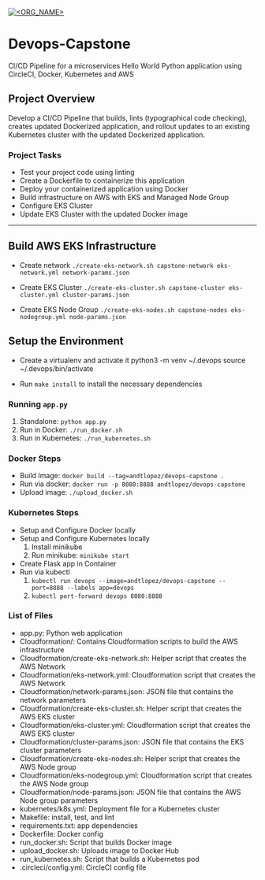 [![<ORG_NAME>](https://circleci.com/gh/andtlopez/devops-capstone.svg?style=svg)](https://circleci.com/gh/andtlopez/devops-capstone)

# Devops-Capstone
CI/CD Pipeline for a microservices Hello World Python application using CircleCI, Docker, Kubernetes and AWS

## Project Overview

Develop a CI/CD Pipeline that builds, lints (typographical code checking), creates updated Dockerized application, and rollout updates to an existing Kubernetes cluster with the updated Dockerized application.

### Project Tasks

* Test your project code using linting
* Create a Dockerfile to containerize this application
* Deploy your containerized application using Docker
* Build infrastructure on AWS with EKS and Managed Node Group
* Configure EKS Cluster
* Update EKS Cluster with the updated Docker image

---
## Build AWS EKS Infrastructure

* Create network
`./create-eks-network.sh capstone-network eks-network.yml network-params.json`

* Create EKS Cluster
`./create-eks-cluster.sh capstone-cluster eks-cluster.yml cluster-params.json`

* Create EKS Node Group
`./create-eks-nodes.sh capstone-nodes eks-nodegroup.yml node-params.json`

## Setup the Environment

* Create a virtualenv and activate it
python3 -m venv ~/.devops
source ~/.devops/bin/activate

* Run `make install` to install the necessary dependencies

### Running `app.py`

1. Standalone:  `python app.py`
2. Run in Docker:  `./run_docker.sh`
3. Run in Kubernetes:  `./run_kubernetes.sh`

### Docker Steps
* Build Image: `docker build --tag=andtlopez/devops-capstone .`
* Run via docker: `docker run -p 8080:8888 andtlopez/devops-capstone`
* Upload image: `./upload_docker.sh`

### Kubernetes Steps

* Setup and Configure Docker locally
* Setup and Configure Kubernetes locally
    1. Install minikube
    2. Run minikube: `minikube start`
* Create Flask app in Container
* Run via kubectl
    1. `kubectl run devops --image=andtlopez/devops-capstone --port=8888 --labels app=devops`
    2. `kubectl port-forward devops 8080:8888`

### List of Files
* app.py: Python web application
* Cloudformation/: Contains Cloudformation scripts to build the AWS infrastructure
* Cloudformation/create-eks-network.sh: Helper script that creates the AWS Network
* Cloudformation/eks-network.yml: Cloudformation script that creates the AWS Network
* Cloudformation/network-params.json: JSON file that contains the network parameters
* Cloudformation/create-eks-cluster.sh: Helper script that creates the AWS EKS cluster
* Cloudformation/eks-cluster.yml: Cloudformation script that creates the AWS EKS cluster
* Cloudformation/cluster-params.json: JSON file that contains the EKS cluster parameters
* Cloudformation/create-eks-nodes.sh: Helper script that creates the AWS Node group
* Cloudformation/eks-nodegroup.yml: Cloudformation script that creates the AWS Node group
* Cloudformation/node-params.json: JSON file that contains the AWS Node group parameters
* kubernetes/k8s.yml: Deployment file for a Kubernetes cluster
* Makefile: install, test, and lint
* requirements.txt: app dependencies
* Dockerfile: Docker config
* run_docker.sh: Script that builds Docker image
* upload_docker.sh: Uploads image to Docker Hub
* run_kubernetes.sh: Script that builds a Kubernetes pod
* .circleci/config.yml: CircleCI config file